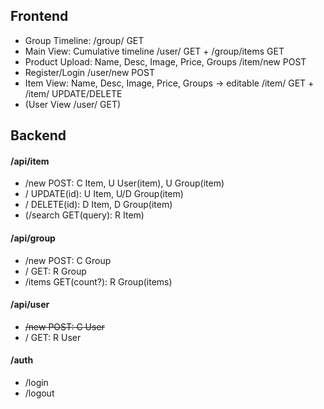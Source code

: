 ## Frontend
* Group Timeline: /group/ GET
* Main View: Cumulative timeline /user/ GET + /group/items GET
* Product Upload: Name, Desc, Image, Price, Groups /item/new POST
* Register/Login /user/new POST
* Item View: Name, Desc, Image, Price, Groups -> editable /item/ GET + /item/ UPDATE/DELETE
* (User View /user/ GET)

## Backend

#### /api/item
* /new POST: C Item, U User(item), U Group(item)
* / UPDATE(id): U Item, U/D Group(item)
* / DELETE(id): D Item, D Group(item)
* (/search GET(query): R Item)

#### /api/group
* /new POST: C Group
* / GET: R Group
* /items GET(count?): R Group(items)

#### /api/user
* ~~/new POST: C User~~
* / GET: R User

#### /auth
* /login
* /logout